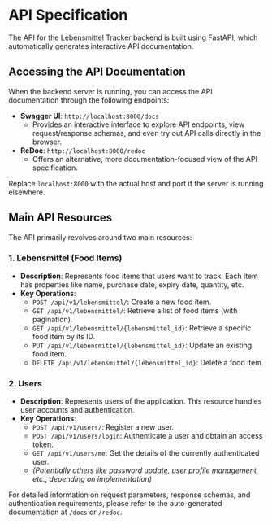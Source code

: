 # API Specification

The API for the Lebensmittel Tracker backend is built using FastAPI, which automatically generates interactive API documentation.

## Accessing the API Documentation

When the backend server is running, you can access the API documentation through the following endpoints:

*   **Swagger UI**: `http://localhost:8000/docs`
    *   Provides an interactive interface to explore API endpoints, view request/response schemas, and even try out API calls directly in the browser.
*   **ReDoc**: `http://localhost:8000/redoc`
    *   Offers an alternative, more documentation-focused view of the API specification.

Replace `localhost:8000` with the actual host and port if the server is running elsewhere.

## Main API Resources

The API primarily revolves around two main resources:

### 1. Lebensmittel (Food Items)

*   **Description**: Represents food items that users want to track. Each item has properties like name, purchase date, expiry date, quantity, etc.
*   **Key Operations**:
    *   `POST /api/v1/lebensmittel/`: Create a new food item.
    *   `GET /api/v1/lebensmittel/`: Retrieve a list of food items (with pagination).
    *   `GET /api/v1/lebensmittel/{lebensmittel_id}`: Retrieve a specific food item by its ID.
    *   `PUT /api/v1/lebensmittel/{lebensmittel_id}`: Update an existing food item.
    *   `DELETE /api/v1/lebensmittel/{lebensmittel_id}`: Delete a food item.

### 2. Users

*   **Description**: Represents users of the application. This resource handles user accounts and authentication.
*   **Key Operations**:
    *   `POST /api/v1/users/`: Register a new user.
    *   `POST /api/v1/users/login`: Authenticate a user and obtain an access token.
    *   `GET /api/v1/users/me`: Get the details of the currently authenticated user.
    *   *(Potentially others like password update, user profile management, etc., depending on implementation)*

For detailed information on request parameters, response schemas, and authentication requirements, please refer to the auto-generated documentation at `/docs` or `/redoc`.

